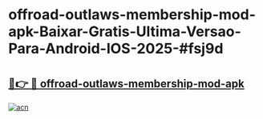 # offroad-outlaws-membership-mod-apk-Baixar-Gratis-Ultima-Versao-Para-Android-IOS-2025-#fsj9d

# <h2><a href="https://ainizakaria.my?title=offroad-outlaws-membership-mod-apk&ref=24M">🔗👉 🔴 offroad-outlaws-membership-mod-apk</a></h2>

[![acn](https://github.com/user-attachments/assets/0f9c940e-d8b0-45ae-aac7-cd30a18b3e1c)](https://ainizakaria.my?title=offroad-outlaws-membership-mod-apk&ref=24M)

